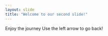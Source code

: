 ```yaml
---
layout: slide
title: "Welcome to our second slide!"
---
```

Enjoy the journey
Use the left arrow to go back!
